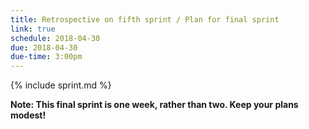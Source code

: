 ```yaml
---
title: Retrospective on fifth sprint / Plan for final sprint
link: true
schedule: 2018-04-30
due: 2018-04-30
due-time: 3:00pm
---
```

{% include sprint.md %}

**Note: This final sprint is one week, rather than two.  Keep your plans modest!**
